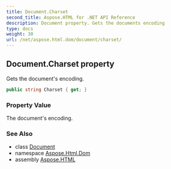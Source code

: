 ```yaml
---
title: Document.Charset
second_title: Aspose.HTML for .NET API Reference
description: Document property. Gets the documents encoding
type: docs
weight: 30
url: /net/aspose.html.dom/document/charset/
---
```

## Document.Charset property

Gets the document's encoding.

```csharp
public string Charset { get; }
```

### Property Value

The document's encoding.

### See Also

* class [Document](../)
* namespace [Aspose.Html.Dom](../../document/)
* assembly [Aspose.HTML](../../../)
